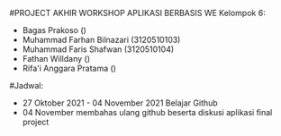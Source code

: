 #PROJECT AKHIR WORKSHOP APLIKASI BERBASIS WE
Kelompok 6:
- Bagas Prakoso ()
- Muhammad Farhan Bilnazari (3120510103)
- Muhammad Faris Shafwan (3120510104)
- Fathan Willdany ()
- Rifa'i Anggara Pratama ()

#Jadwal:
- 27 Oktober 2021 - 04 November 2021 Belajar Github
- 04 November membahas ulang github beserta diskusi aplikasi final project
